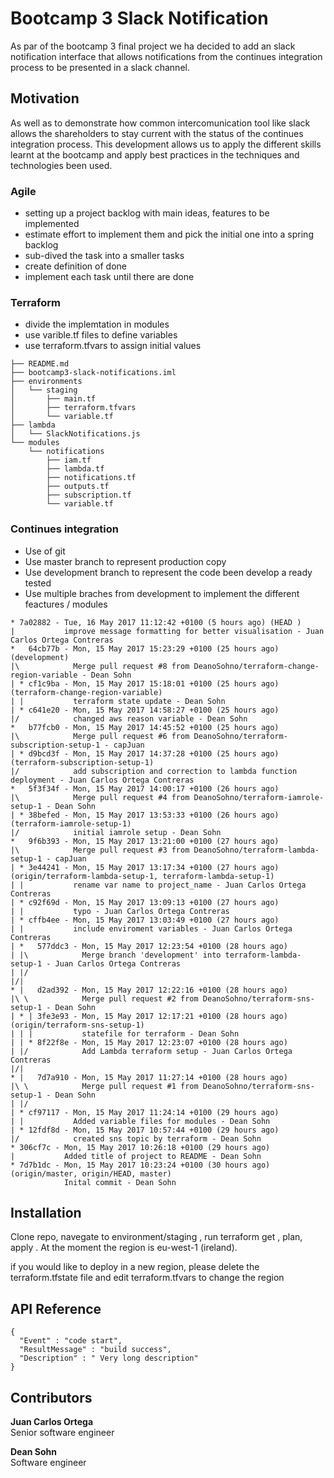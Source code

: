 # Bootcamp 3 Slack Notification 
As par of the bootcamp 3 final project we ha decided to add an slack notification interface that allows notifications from the continues integration process to be presented in a slack channel.

## Motivation
As well as to demonstrate how common intercomunication tool like slack allows the shareholders to stay current with the status of the continues integration process.
This development allows us to apply the different skills learnt at the bootcamp and apply best practices in the techniques and technologies been used.
 
### Agile
 
* setting up a project backlog with main ideas, features to be implemented
* estimate effort to implement them and pick the initial one into a spring backlog
* sub-dived the task into a smaller tasks 
* create definition of done 
* implement each task until there are done

### Terraform

* divide the implemtation in modules 
* use varible.tf files to define variables
* use terraform.tfvars to assign initial values

```
├── README.md
├── bootcamp3-slack-notifications.iml
├── environments
│   └── staging
│       ├── main.tf
│       ├── terraform.tfvars
│       └── variable.tf
├── lambda
│   └── SlackNotifications.js
└── modules
    └── notifications
        ├── iam.tf
        ├── lambda.tf
        ├── notifications.tf
        ├── outputs.tf
        ├── subscription.tf
        └── variable.tf
```
### Continues integration 
* Use of git 
* Use master branch to represent production copy
* Use development branch to represent the code been develop a ready tested 
* Use multiple braches from development to implement the different feactures / modules 

```
* 7a02882 - Tue, 16 May 2017 11:12:42 +0100 (5 hours ago) (HEAD )
|           improve message formatting for better visualisation - Juan Carlos Ortega Contreras
*   64cb77b - Mon, 15 May 2017 15:23:29 +0100 (25 hours ago) (development)
|\            Merge pull request #8 from DeanoSohno/terraform-change-region-variable - Dean Sohn
| * cf1c9ba - Mon, 15 May 2017 15:18:01 +0100 (25 hours ago) (terraform-change-region-variable)
| |           terraform state update - Dean Sohn
| * c641e20 - Mon, 15 May 2017 14:58:27 +0100 (25 hours ago)
|/            changed aws reason variable - Dean Sohn
*   b77fcb0 - Mon, 15 May 2017 14:45:52 +0100 (25 hours ago)
|\            Merge pull request #6 from DeanoSohno/terraform-subscription-setup-1 - capJuan
| * d9bcd3f - Mon, 15 May 2017 14:37:28 +0100 (25 hours ago) (terraform-subscription-setup-1)
|/            add subscription and correction to lambda function deployment - Juan Carlos Ortega Contreras
*   5f3f34f - Mon, 15 May 2017 14:00:17 +0100 (26 hours ago)
|\            Merge pull request #4 from DeanoSohno/terraform-iamrole-setup-1 - Dean Sohn
| * 38befed - Mon, 15 May 2017 13:53:33 +0100 (26 hours ago) (terraform-iamrole-setup-1)
|/            initial iamrole setup - Dean Sohn
*   9f6b393 - Mon, 15 May 2017 13:21:00 +0100 (27 hours ago)
|\            Merge pull request #3 from DeanoSohno/terraform-lambda-setup-1 - capJuan
| * 3e44241 - Mon, 15 May 2017 13:17:34 +0100 (27 hours ago) (origin/terraform-lambda-setup-1, terraform-lambda-setup-1)
| |           rename var name to project_name - Juan Carlos Ortega Contreras
| * c92f69d - Mon, 15 May 2017 13:09:13 +0100 (27 hours ago)
| |           typo - Juan Carlos Ortega Contreras
| * cffb4ee - Mon, 15 May 2017 13:03:49 +0100 (27 hours ago)
| |           include enviroment variables - Juan Carlos Ortega Contreras
| *   577ddc3 - Mon, 15 May 2017 12:23:54 +0100 (28 hours ago)
| |\            Merge branch 'development' into terraform-lambda-setup-1 - Juan Carlos Ortega Contreras
| |/  
|/|   
* |   d2ad392 - Mon, 15 May 2017 12:22:16 +0100 (28 hours ago)
|\ \            Merge pull request #2 from DeanoSohno/terraform-sns-setup-1 - Dean Sohn
| * | 3fe3e93 - Mon, 15 May 2017 12:17:21 +0100 (28 hours ago) (origin/terraform-sns-setup-1)
| | |           statefile for terraform - Dean Sohn
| | * 8f22f8e - Mon, 15 May 2017 12:23:07 +0100 (28 hours ago)
| |/            Add Lambda terraform setup - Juan Carlos Ortega Contreras
|/|   
* |   7d7a910 - Mon, 15 May 2017 11:27:14 +0100 (28 hours ago)
|\ \            Merge pull request #1 from DeanoSohno/terraform-sns-setup-1 - Dean Sohn
| |/  
| * cf97117 - Mon, 15 May 2017 11:24:14 +0100 (29 hours ago)
| |           Added variable files for modules - Dean Sohn
| * 12fdf8d - Mon, 15 May 2017 10:57:44 +0100 (29 hours ago)
|/            created sns topic by terraform - Dean Sohn
* 306cf7c - Mon, 15 May 2017 10:26:18 +0100 (29 hours ago)
|           Added title of project to README - Dean Sohn
* 7d7b1dc - Mon, 15 May 2017 10:23:24 +0100 (30 hours ago) (origin/master, origin/HEAD, master)
            Inital commit - Dean Sohn

```

## Installation

Clone repo, navegate to environment/staging , run terraform get , plan, apply .
At the moment the region is eu-west-1 (ireland). 

if you would like to deploy in a new region, please delete the terraform.tfstate file and edit terraform.tfvars to change the region

## API Reference

```
{
  "Event" : "code start",
  "ResultMessage" : "build success",
  "Description" : " Very long description"
}
```

## Contributors

__Juan Carlos Ortega__  
Senior software engineer

__Dean Sohn__  
Software engineer


